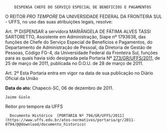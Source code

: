         DISPENSA CHEFE DO SERVIÇO ESPECIAL DE BENEFÍCIOS E PAGAMENTOS  

O REITOR  *PRO TEMPORE*  DA UNIVERSIDADE FEDERAL DA FRONTEIRA SUL - UFFS, no uso das suas atribuições legais, resolve:

 Art. 1º DISPENSAR a servidora MARIÂNGELA DE FÁTIMA ALVES TASSI SARTORETTO, Assistente em Administração, Siape nº 1793638, das funções de Chefe do Serviço Especial de Benefícios e Pagamentos, do Departamento de Administração de Pessoal, da Diretoria de Gestão de Pessoas, Código FG-4, da Universidade Federal da Fronteira Sul, funções para as quais havia sido designada pela Portaria Nº  [273/GR/UFFS/2011,](https://www.uffs.edu.br/atos-normativos/portaria/gr/2011-0273) de 25 de março de 2011, publicada no D.O.U. de 28 de março de 2011.

 Art. 2º Esta Portaria entra em vigor na data de sua publicação no Diário Oficial da União

  

   **Data do ato:** Chapecó-SC, 06 de dezembro de 2011.   
 

    Jaime Giolo   
 Reitor pro tempore da UFFS 

      Documento Histórico  [PORTARIA Nº 794/GR/UFFS/2011](https://www.uffs.edu.br/atos-normativos/portaria/gr/2011-0794/@@download/documento_historico)     
      
